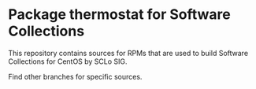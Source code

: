 # Package thermostat for Software Collections

This repository contains sources for RPMs that are used
to build Software Collections for CentOS by SCLo SIG.

Find other branches for specific sources.

